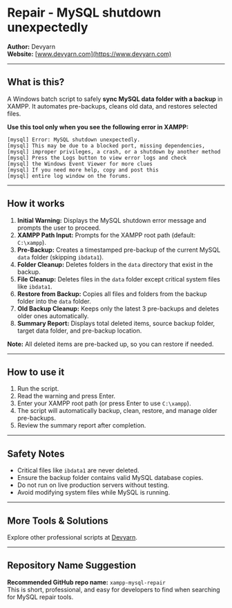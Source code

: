 # Repair - MySQL shutdown unexpectedly

**Author:** Devyarn  
**Website:** [www.devyarn.com](https://www.devyarn.com)

---

## What is this?
A Windows batch script to safely **sync MySQL data folder with a backup** in XAMPP. It automates pre-backups, cleans old data, and restores selected files.

**Use this tool only when you see the following error in XAMPP:**

```
[mysql] Error: MySQL shutdown unexpectedly. 
[mysql] This may be due to a blocked port, missing dependencies, 
[mysql] improper privileges, a crash, or a shutdown by another method 
[mysql] Press the Logs button to view error logs and check 
[mysql] the Windows Event Viewer for more clues 
[mysql] If you need more help, copy and post this 
[mysql] entire log window on the forums.
```

---

## How it works

1. **Initial Warning:** Displays the MySQL shutdown error message and prompts the user to proceed.  
2. **XAMPP Path Input:** Prompts for the XAMPP root path (default: `C:\xampp`).  
3. **Pre-Backup:** Creates a timestamped pre-backup of the current MySQL `data` folder (skipping `ibdata1`).  
4. **Folder Cleanup:** Deletes folders in the `data` directory that exist in the backup.  
5. **File Cleanup:** Deletes files in the `data` folder except critical system files like `ibdata1`.  
6. **Restore from Backup:** Copies all files and folders from the backup folder into the `data` folder.  
7. **Old Backup Cleanup:** Keeps only the latest 3 pre-backups and deletes older ones automatically.  
8. **Summary Report:** Displays total deleted items, source backup folder, target data folder, and pre-backup location.  

**Note:** All deleted items are pre-backed up, so you can restore if needed.

---

## How to use it

1. Run the script.  
2. Read the warning and press Enter.  
3. Enter your XAMPP root path (or press Enter to use `C:\xampp`).  
4. The script will automatically backup, clean, restore, and manage older pre-backups.  
5. Review the summary report after completion.

---

## Safety Notes

- Critical files like `ibdata1` are never deleted.  
- Ensure the backup folder contains valid MySQL database copies.  
- Do not run on live production servers without testing.  
- Avoid modifying system files while MySQL is running.

---

## More Tools & Solutions

Explore other professional scripts at [Devyarn](https://www.devyarn.com).

---

## Repository Name Suggestion

**Recommended GitHub repo name:** `xampp-mysql-repair`  
This is short, professional, and easy for developers to find when searching for MySQL repair tools.
